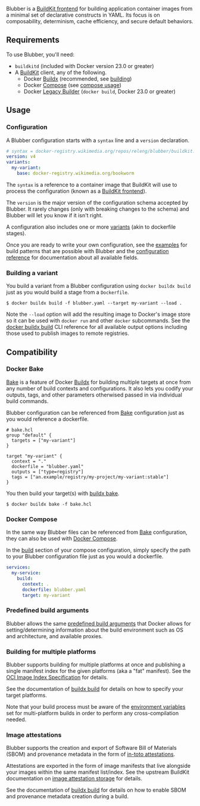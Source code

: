 Blubber is a [BuildKit frontend][buildkit-frontend] for building application
container images from a minimal set of declarative constructs in YAML. Its
focus is on composability, determinism, cache efficiency, and secure default
behaviors.

## Requirements

To use Blubber, you'll need:

 * `buildkitd` (included with Docker version 23.0 or greater)
 * A [BuildKit][buildkit] client, any of the following.
   * Docker [Buildx][buildx] (recommended, see [building](#building-a-variant))
   * Docker [Compose][compose-build] (see [compose usage](#docker-compose))
   * Docker [Legacy Builder][build-legacy] (`docker build`, Docker 23.0 or
     greater)

## Usage

### Configuration

A Blubber configuration starts with a `syntax` line and a `version`
declaration.

```yaml
# syntax = docker-registry.wikimedia.org/repos/releng/blubber/buildkit:v1.3.0
version: v4
variants:
  my-variant:
    base: docker-registry.wikimedia.org/bookworm
```

The `syntax` is a reference to a container image that BuildKit will use to
process the configuration (known as a [BuildKit frontend][buildkit-frontend]).

The `version` is the major version of the configuration schema accepted by
Blubber. It rarely changes (only with breaking changes to the schema) and
Blubber will let you know if it isn't right.

A configuration also includes one or more [variants](#variants) (akin to
dockerfile stages).

Once you are ready to write your own configuration, see the
[examples][doc-examples] for build patterns that are possible with Blubber and
the [configuration reference][doc-reference] for documentation about all
available fields.

### Building a variant

You build a variant from a Blubber configuration using `docker buildx build`
just as you would build a stage from a `Dockerfile`.

```console
$ docker buildx build -f blubber.yaml --target my-variant --load .
```

Note the `--load` option will add the resulting image to Docker's image store
so it can be used with `docker run` and other `docker` subcommands. See the
[docker buildx build][buildx-build] CLI reference for all available output
options including those used to publish images to remote registries.

## Compatibility

### Docker Bake

[Bake][bake-intro] is a feature of Docker [Buildx][buildx] for building
multiple targets at once from any number of build contexts and configurations.
It also lets you codify your outputs, tags, and other parameters otherwised
passed in via individual build commands.

Blubber configuration can be referenced from [Bake][bake-intro] configuration
just as you would reference a dockerfile.

```hcl
# bake.hcl
group "default" {
  targets = ["my-variant"]
}

target "my-variant" {
  context = "."
  dockerfile = "blubber.yaml"
  outputs = ["type=registry"]
  tags = ["an.example/registry/my-project/my-variant:stable"]
}
```

You then build your target(s) with [buildx bake][buildx-bake].

```console
$ docker buildx bake -f bake.hcl
```

### Docker Compose

In the same way Blubber files can be referenced from [Bake](#docker-bake)
configuration, they can also be used with [Docker Compose][compose-intro].

In the [build][compose-build] section of your compose configuration, simply
specify the path to your Blubber configuration file just as you would a
dockerfile.

```yaml
services:
  my-service:
    build:
      context: .
      dockerfile: blubber.yaml
      target: my-variant
```

### Predefined build arguments

Blubber allows the same [predefined build arguments][predefined-build-args]
that Docker allows for setting/determining information about the build
environment such as OS and architecture, and available proxies.

### Building for multiple platforms

Blubber supports building for multiple platforms at once and publishing a
single manifest index for the given platforms (aka a "fat" manifest). See the
[OCI Image Index Specification][oci-image-index] for details.

See the documentation of [buildx build][buildx-build-platform] for details on
how to specify your target platforms.

Note that your build process must be aware of the [environment
variables][multi-platform-env-vars] set for multi-platform builds in order to
perform any cross-compilation needed.

### Image attestations

Blubber supports the creation and export of Software Bill of Materials (SBOM)
and provenance metadata in the form of [in-toto attestations][in-toto].

Attestations are exported in the form of image manifests that live alongside
your images within the same manifest list/index. See the upstream BuildKit
documentation on [image attestation storage][bk-image-attestation-storage] for
details.

See the documentation of [buildx build][buildx-build] for details on how to
enable SBOM and provenance metadata creation during a build.

[buildkit]: https://docs.docker.com/build/buildkit/
[buildkit-frontend]: https://docs.docker.com/build/buildkit/#frontend
[buildx]: https://docs.docker.com/reference/cli/docker/buildx/
[buildx-build]: https://docs.docker.com/reference/cli/docker/buildx/build/
[buildx-build-platform]: https://docs.docker.com/reference/cli/docker/buildx/build/#platform
[buildx-build-platform]: https://docs.docker.com/reference/cli/docker/buildx/build/#platform
[bake-intro]: https://docs.docker.com/build/bake/introduction/
[buildx-bake]: https://docs.docker.com/reference/cli/docker/buildx/bake/
[compose-intro]: https://docs.docker.com/compose/
[compose-build]: https://docs.docker.com/reference/compose-file/build/
[build-legacy]: https://docs.docker.com/reference/cli/docker/build-legacy/
[predefined-build-args]: https://docs.docker.com/build/building/variables/#pre-defined-build-arguments
[multi-platform-env-vars]: https://docs.docker.com/build/building/multi-platform/#building-multi-platform-images
[oci-image-index]: https://github.com/opencontainers/image-spec/blob/main/image-index.md
[in-toto]: https://github.com/in-toto/attestation
[bk-image-attestation-storage]: https://github.com/moby/buildkit/blob/master/docs/attestations/attestation-storage.md
[doc-examples]: https://doc.wikimedia.org/releng/blubber/examples/01-basic-usage.html
[doc-reference]: https://doc.wikimedia.org/releng/blubber/configuration.html
